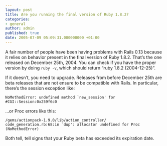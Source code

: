 ```yaml
---
layout: post
title: Are you running the final version of Ruby 1.8.2?
categories:
- general
author: admin
published: true
date: 2005-07-09 05:09:31.000000000 +01:00
---
```

<p>A fair number of people have been having problems with Rails 0.13 because it relies on behavior present in the final version of Ruby 1.8.2. That&#8217;s the one released on December 25th, 2004. You can check if you have the proper version by doing <code>ruby -v</code>, which should return &#8220;ruby 1.8.2 (2004-12-25)&#8221;.</p>
<p>If it doesn&#8217;t, you need to upgrade. Releases from before December 25th are beta releases that are not ensure to be compatible with Rails. In particular, there&#8217;s the session exception like:</p>
<pre><code>NoMethodError: undefined method `new_session' for #CGI::Session:0x259f6c0</code></pre>
<p>&#8230;or Proc errors like this:</p>
<pre><code>/gems/actionpack-1.9.0/lib/action_controller/
code_generation.rb:68:in `dup': allocator undefined for Proc (NoMethodError)</code></pre>
<p>Both tell, tell signs that your Ruby beta has exceeded its expiration date.</p>
